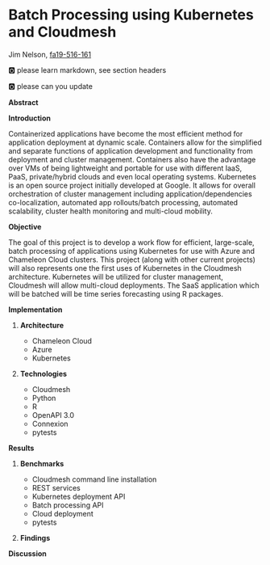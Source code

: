 # Batch Processing using Kubernetes and Cloudmesh

Jim Nelson, [fa19-516-161](https://github.com/cloudmesh-community/fa19-516-161)

:o2: please learn markdown, see section headers

:o2: please can you update

**Abstract**

**Introduction**

Containerized applications have become the most efficient method for
application deployment at dynamic scale. Containers allow for the
simplified and separate functions of application development and
functionality from deployment and cluster management. Containers also
have the advantage over VMs of being lightweight and portable for use
with different IaaS, PaaS, private/hybrid clouds and even local
operating systems.  Kubernetes is an open source project initially
developed at Google. It allows for overall orchestration of cluster
management including application/dependencies co-localization, automated
app rollouts/batch processing, automated scalability, cluster health
monitoring and multi-cloud mobility.

**Objective**

The goal of this project is to develop a work flow for efficient,
large-scale, batch processing of applications using Kubernetes for use
with Azure and Chameleon Cloud clusters. This project (along with other
current projects) will also represents one the first uses of Kubernetes
in the Cloudmesh architecture. Kubernetes will be utilized for cluster
management, Cloudmesh will allow multi-cloud deployments. The SaaS
application which will be batched will be time series forecasting using
R packages.

**Implementation**

 1. **Architecture**
     - Chameleon Cloud
     - Azure
     - Kubernetes    
     
 2. **Technologies**
     - Cloudmesh
     - Python
     - R
     - OpenAPI 3.0
     - Connexion
     - pytests

**Results**

 1. **Benchmarks**

     - Cloudmesh  command line installation
     - REST services
     -  Kubernetes deployment API
     - Batch processing API
     - Cloud deployment
     - pytests

 2. **Findings**

**Discussion**
